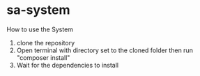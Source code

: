 # sa-system
How to use the System
1. clone the repository
2. Open terminal with directory set to the cloned folder then run "composer install"
3. Wait for the dependencies to install
